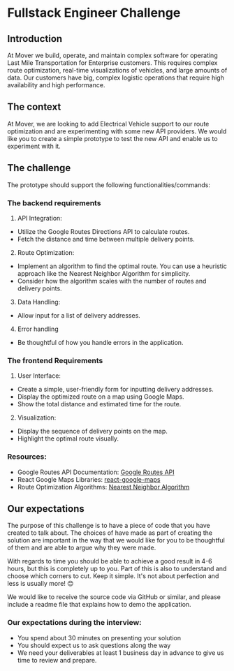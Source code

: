 # Fullstack Engineer Challenge

## Introduction

At Mover we build, operate, and maintain complex software for operating Last Mile Transportation for Enterprise customers. This requires complex route optimization, real-time visualizations of vehicles, and large amounts of data. Our customers have big, complex logistic operations that require high availability and high performance.

## The context

At Mover, we are looking to add Electrical Vehicle support to our route optimization and are experimenting with some new API providers. We would like you to create a simple prototype to test the new API and enable us to experiment with it.

## The challenge

The prototype should support the following functionalities/commands:

### The backend requirements

1. API Integration:

- Utilize the Google Routes Directions API to calculate routes.
- Fetch the distance and time between multiple delivery points.

2. Route Optimization:

- Implement an algorithm to find the optimal route. You can use a heuristic approach like the Nearest Neighbor Algorithm for simplicity.
- Consider how the algorithm scales with the number of routes and delivery points.

3. Data Handling:

- Allow input for a list of delivery addresses.

4. Error handling

- Be thoughtful of how you handle errors in the application.

### The frontend Requirements

1. User Interface:

- Create a simple, user-friendly form for inputting delivery addresses.
- Display the optimized route on a map using Google Maps.
- Show the total distance and estimated time for the route.

2. Visualization:

- Display the sequence of delivery points on the map.
- Highlight the optimal route visually.

### Resources:

- Google Routes API Documentation: [Google Routes API](https://developers.google.com/maps/documentation/routes)
- React Google Maps Libraries:
  [react-google-maps](https://github.com/tomchentw/react-google-maps)
- Route Optimization Algorithms:
  [Nearest Neighbor Algorithm](https://en.wikipedia.org/wiki/Nearest_neighbor_search)

## Our expectations

The purpose of this challenge is to have a piece of code that you have created to talk about. The choices of have made as part of creating the solution are important in the way that we would like for you to be thoughtful of them and are able to argue why they were made.

With regards to time you should be able to achieve a good result in 4-6 hours, but this is completely up to you. Part of this is also to understand and choose which corners to cut.
Keep it simple. It's not about perfection and less is usually more! 😊

We would like to receive the source code via GitHub or similar, and please include a readme file that explains how to demo the application.

### Our expectations during the interview:

- You spend about 30 minutes on presenting your solution
- You should expect us to ask questions along the way
- We need your deliverables at least 1 business day in advance to give us time to review and prepare.
